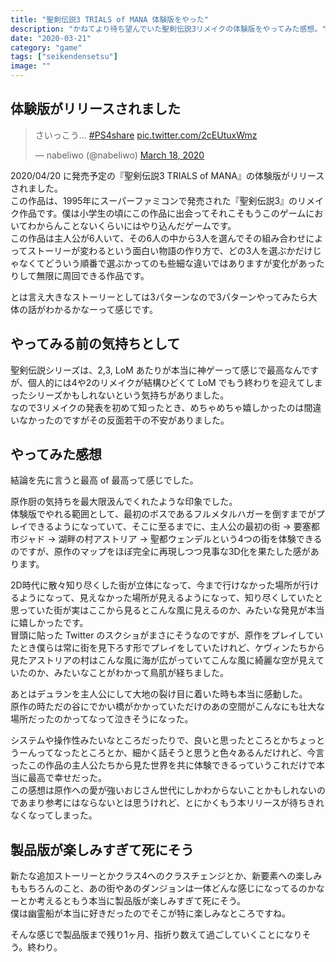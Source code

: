 ```yaml
---
title: "聖剣伝説3 TRIALS of MANA 体験版をやった"
description: "かねてより待ち望んでいた聖剣伝説3リメイクの体験版をやってみた感想。"
date: "2020-03-21"
category: "game"
tags: ["seikendensetsu"]
image: ""
---
```


## 体験版がリリースされました

<blockquote class="twitter-tweet"><p lang="ja" dir="ltr">さいっこう... <a href="https://twitter.com/hashtag/PS4share?src=hash&amp;ref_src=twsrc%5Etfw">#PS4share</a> <a href="https://t.co/2cEUtuxWmz">pic.twitter.com/2cEUtuxWmz</a></p>&mdash; nabeliwo (@nabeliwo) <a href="https://twitter.com/nabeliwo/status/1240290898790903809?ref_src=twsrc%5Etfw">March 18, 2020</a></blockquote> <script async src="https://platform.twitter.com/widgets.js" charset="utf-8"></script>

2020/04/20 に発売予定の『聖剣伝説3 TRIALS of MANA』の体験版がリリースされました。  
この作品は、1995年にスーパーファミコンで発売された『聖剣伝説3』のリメイク作品です。僕は小学生の頃にこの作品に出会ってそれこそもうこのゲームにおいてわからんことないくらいにはやり込んだゲームです。  
この作品は主人公が6人いて、その6人の中から3人を選んでその組み合わせによってストーリーが変わるという面白い物語の作り方で、どの3人を選ぶかだけじゃなくてどういう順番で選ぶかってのも些細な違いではありますが変化があったりして無限に周回できる作品です。

とは言え大きなストーリーとしては3パターンなので3パターンやってみたら大体の話がわかるかなーって感じです。

## やってみる前の気持ちとして

聖剣伝説シリーズは、2,3, LoM あたりが本当に神ゲーって感じで最高なんですが、個人的には4や2のリメイクが結構ひどくて LoM でもう終わりを迎えてしまったシリーズかもしれないという気持ちがありました。  
なので3リメイクの発表を初めて知ったとき、めちゃめちゃ嬉しかったのは間違いなかったのですがその反面若干の不安がありました。

## やってみた感想

結論を先に言うと最高 of 最高って感じでした。

原作厨の気持ちを最大限汲んでくれたような印象でした。  
体験版でやれる範囲として、最初のボスであるフルメタルハガーを倒すまでがプレイできるようになっていて、そこに至るまでに、主人公の最初の街 -> 要塞都市ジャド -> 湖畔の村アストリア -> 聖都ウェンデルという4つの街を体験できるのですが、原作のマップをほぼ完全に再現しつつ見事な3D化を果たした感があります。

2D時代に散々知り尽くした街が立体になって、今まで行けなかった場所が行けるようになって、見えなかった場所が見えるようになって、知り尽くしていたと思っていた街が実はここから見るとこんな風に見えるのか、みたいな発見が本当に嬉しかったです。  
冒頭に貼った Twitter のスクショがまさにそうなのですが、原作をプレイしていたとき僕らは常に街を見下ろす形でプレイをしていたけれど、ケヴィンたちから見たアストリアの村はこんな風に海が広がっていてこんな風に綺麗な空が見えていたのか、みたいなことがわかって鳥肌が経ちました。

あとはデュランを主人公にして大地の裂け目に着いた時も本当に感動した。  
原作の時ただの谷にでかい橋がかかっていただけのあの空間がこんなにも壮大な場所だったのかってなって泣きそうになった。

システムや操作性みたいなところだったりで、良いと思ったところとかちょっとうーんってなったところとか、細かく話そうと思うと色々あるんだけれど、今言ったこの作品の主人公たちから見た世界を共に体験できるっていうこれだけで本当に最高で幸せだった。  
この感想は原作への愛が強いおじさん世代にしかわからないことかもしれないのであまり参考にはならないとは思うけれど、とにかくもう本リリースが待ちきれなくなってしまった。

## 製品版が楽しみすぎて死にそう

新たな追加ストーリーとかクラス4へのクラスチェンジとか、新要素への楽しみももちろんのこと、あの街やあのダンジョンは一体どんな感じになってるのかなーとか考えるともう本当に製品版が楽しみすぎて死にそう。  
僕は幽霊船が本当に好きだったのでそこが特に楽しみなところですね。

そんな感じで製品版まで残り1ヶ月、指折り数えて過ごしていくことになりそう。終わり。
